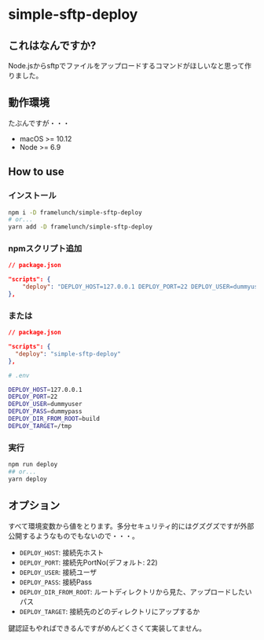 # simple-sftp-deploy

## これはなんですか?

Node.jsからsftpでファイルをアップロードするコマンドがほしいなと思って作りました。

## 動作環境

たぶんですが・・・

- macOS >= 10.12
- Node >= 6.9

## How to use

### インストール

```bash
npm i -D framelunch/simple-sftp-deploy
# or...
yarn add -D framelunch/simple-sftp-deploy
```

### npmスクリプト追加

```json
// package.json

"scripts": {
    "deploy": "DEPLOY_HOST=127.0.0.1 DEPLOY_PORT=22 DEPLOY_USER=dummyuser DEPLOY_PASS=dummypass DEPLOY_DIR_FROM_ROOT=package.json DEPLOY_TARGET=/tmp bin/cmd.js",
},
```

### または

```json
// package.json

"scripts": {
  "deploy": "simple-sftp-deploy"
},
```

```bash
# .env

DEPLOY_HOST=127.0.0.1
DEPLOY_PORT=22
DEPLOY_USER=dummyuser
DEPLOY_PASS=dummypass
DEPLOY_DIR_FROM_ROOT=build
DEPLOY_TARGET=/tmp
```

### 実行

```bash
npm run deploy
## or...
yarn deploy
```

## オプション

すべて環境変数から値をとります。多分セキュリティ的にはグズグズですが外部公開するようなものでもないので・・・。

- `DEPLOY_HOST`: 接続先ホスト
- `DEPLOY_PORT`: 接続先PortNo(デフォルト: 22)
- `DEPLOY_USER`: 接続ユーザ
- `DEPLOY_PASS`: 接続Pass
- `DEPLOY_DIR_FROM_ROOT`: ルートディレクトリから見た、アップロードしたいパス
- `DEPLOY_TARGET`: 接続先のどのディレクトリにアップするか

鍵認証もやればできるんですがめんどくさくて実装してません。
